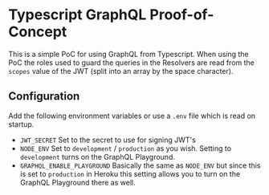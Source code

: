 # Typescript GraphQL Proof-of-Concept #
This is a simple PoC for using GraphQL from Typescript. When using the PoC the roles used to guard the queries in the Resolvers are read from the `scopes` value of the JWT (split into an array by the space character).

## Configuration ##
Add the following environment variables or use a `.env` file which is read on startup.
* `JWT_SECRET` Set to the secret to use for signing JWT's
* `NODE_ENV` Set to `development` / `production` as you wish. Setting to `development` turns on the GraphQL Playground.
* `GRAPHQL_ENABLE_PLAYGROUND` Basically the same as `NODE_ENV` but since this is set to `production` in Heroku this setting allows you to turn on the GraphQL Playground there as well.


